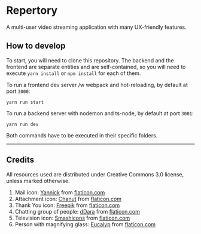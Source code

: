 # Repertory

A multi-user video streaming application with many UX-friendly features.

## How to develop

To start, you will need to clone this repository. The backend and the frontend are separate entities and are self-contained, so you will need to execute `yarn install` or `npm install` for each of them.

To run a frontend dev server /w webpack and hot-reloading, by default at port `3000`:
```
yarn run start
```

To run a backend server with nodemon and ts-node, by default at port `3001`:
```
yarn run dev
```
Both commands have to be executed in their specific folders.


---
## Credits
All resources used are distributed under Creative Commons 3.0 license, unless marked otherwise.

1. Mail icon: [Yannick](https://www.flaticon.com/authors/yannick) from [flaticon.com](https://www.flaticon.com/)
2. Attachment icon: [Chanut](https://www.flaticon.com/authors/chanut) from [flaticon.com](https://www.flaticon.com/)
3. Thank You icon: [Freepik](https://www.freepik.com/) from [flaticon.com](https://www.flaticon.com/)
4. Chatting group of people: [dDara](https://www.flaticon.com/authors/ddara) from [flaticon.com](https://www.flaticon.com/)
5. Television icon: [Smashicons](https://www.flaticon.com/authors/smashicons) from [flaticon.com](https://www.flaticon.com/)
6. Person with magnifying glass: [Eucalyp](https://www.flaticon.com/authors/eucalyp) from [flaticon.com](https://www.flaticon.com/)